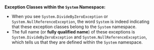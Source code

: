 
**Exception Classes within the `System` Namespace:**

- When you see `System.DivideByZeroException` or `System.NullReferenceException`, the word `System` is indeed indicating that these exception classes belong to the `System` namespace.
- The full name (or **fully qualified name**) of these exceptions is `System.DivideByZeroException` and `System.NullReferenceException`, which tells us that they are defined within the `System` namespace.